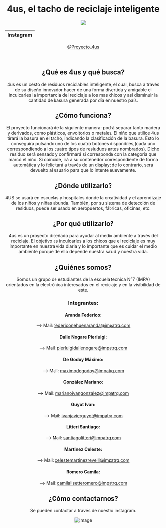 <div align="center">

# 4us, el tacho de reciclaje inteligente
![](./_4us_Logo.jpg)

<div align="center">

|  Instagram  |
| ----------- |

[@Proyecto_4us](https://www.instagram.com/Proyecto_4us)

&nbsp;

<div/>

## ¿Qué es 4us y qué busca? 
4us es un cesto de residuos reciclables inteligente, el cual, busca a través de su diseño innovador hacer de una forma divertida y amigable el inculcarles la importancia del reciclaje a los mas chicos y así disminuir la cantidad de basura generada por día en nuestro país. 

## ¿Cómo funciona?
El proyecto funcionará de la siguiente manera: podrá separar tanto madera y derivados, como plásticos, envoltorios o metales. El niño que utilice 4us tirará la basura en el tacho, indicando la clasificación de la basura. Esto lo conseguirá pulsando uno de los cuatro botones disponibles,(cada uno correspondiendo a los cuatro tipos de resiuduos antes nombrados). Dicho residuo será sensado y confirmará si corresponde con la categoría que marcó el niño. Si coincide, irá a su contenedor correspondiente de forma automática y lo felicitará a través de un display; de lo contrario, será devuelto al usuario para que lo intente nuevamente.

## ¿Dónde utilizarlo?
4US se usará en escuelas y hospitales donde la creatividad y el aprendizaje de los niños y niñas abunda. También, por su sistema de detección de residuos, puede ser usado en aeropuertos, fábricas, oficinas, etc.

## ¿Por qué utilizarlo?
4us es un proyecto diseñado para ayudar al medio ambiente a través del reciclaje. El objetivo es inculcarles a los chicos que el reciclaje es muy importante en nuestra vida diaria y lo importante que es cuidar el medio ambiente porque de ello depende nuestra salud y nuestra vida. 

## ¿Quiénes somos?
Somos un grupo de estudiantes de la escuela tecnica N°7 (IMPA) orientados en la electrónica interesados en el reciclaje y en la visibilidad de este.

### Integrantes:

#### Aranda Federico:
--> Mail: federiconehuenaranda@impatrq.com

#### Dalle Nogare Pierluigi:
--> Mail: pierluigidallenogare@impatrq.com

#### De Godoy Máximo:
--> Mail: maximodegodoy@impatrq.com

#### González Mariano:
--> Mail: marianoivangonzalez@impatrq.com

#### Guyot Ivan:
--> Mail: ivanjavierguyot@impatrq.com

#### Litteri Santiago:
--> Mail: santiagolitteri@impatrq.com

#### Martinez Celeste:
--> Mail: celestemartinezrevelli@impatrq.com

#### Romero Camila:
--> Mail: camilalisetteromero@impatrq.com

## ¿Cómo contactarnos? 
Se pueden contactar a través de nuestro instagram.

![image](https://user-images.githubusercontent.com/103277938/204871554-b91ae2cb-19ed-493a-8c44-138090f13ec2.png)



